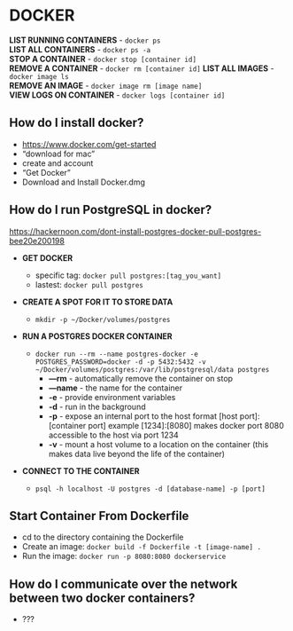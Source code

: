 # DOCKER

**LIST RUNNING CONTAINERS** - `docker ps`  
**LIST ALL CONTAINERS** - `docker ps -a`  
**STOP A CONTAINER** - `docker stop [container id]`  
**REMOVE A CONTAINER** - `docker rm [container id]`
**LIST ALL IMAGES** - `docker image ls`  
**REMOVE AN IMAGE** - `docker image rm [image name]`  
**VIEW LOGS ON CONTAINER** - `docker logs [container id]`

## How do I install docker?

- https://www.docker.com/get-started
- “download for mac”
- create and account
- “Get Docker”
- Download and Install Docker.dmg

## How do I run PostgreSQL in docker?

https://hackernoon.com/dont-install-postgres-docker-pull-postgres-bee20e200198

- **GET DOCKER**

  - specific tag: `docker pull postgres:[tag_you_want]`
  - lastest: `docker pull postgres`

- **CREATE A SPOT FOR IT TO STORE DATA**

  - `mkdir -p ~/Docker/volumes/postgres`

- **RUN A POSTGRES DOCKER CONTAINER**

  - `docker run --rm --name postgres-docker -e POSTGRES_PASSWORD=docker -d -p 5432:5432 -v ~/Docker/volumes/postgres:/var/lib/postgresql/data postgres`
    - **—rm** - automatically remove the container on stop
    - **—name** - the name for the container
    - **-e** - provide environment variables
    - **-d** - run in the background
    - **-p** - expose an internal port to the host format [host port]:[container port] example [1234]:[8080] makes docker port 8080 accessible to the host via port 1234
    - **-v** - mount a host volume to a location on the container (this makes data live beyond the life of the container)

- **CONNECT TO THE CONTAINER**
  - `psql -h localhost -U postgres -d [database-name] -p [port]`

## Start Container From Dockerfile

- cd to the directory containing the Dockerfile
- Create an image: `docker build -f Dockerfile -t [image-name] .`
- Run the image: `docker run -p 8080:8080 dockerservice`

## How do I communicate over the network between two docker containers?

- ???
